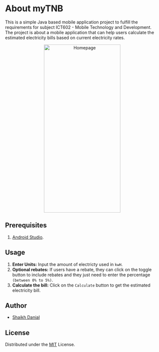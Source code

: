 
# About myTNB

This is a simple Java based mobile application project to fulfill the requirements for subject ICT602 - Mobile Technology and Development. The project is about a mobile application that can help users calculate the estimated electricity bills based on current electricity rates.

<div align="center">
  <img src="https://drive.google.com/uc?export=view&id=1qSdf8JZsU-POUVPSrfCtzWWTzmMyrXwA" alt="Homepage" width="250" height="550" />
</div>


## Prerequisites
1. [Android Studio](https://developer.android.com/studio?utm_source=android-studio).


## Usage
1. **Enter Units:** Input the amount of electricty used in `kwH`.
2. **Optional rebates:** If users have a rebate, they can click on the toggle button to include rebates and they just need to enter the percentage `(between 0% to 5%)`.
3. **Calculate the bill:** Click on the `Calculate` button to get the estimated electricity bill.

## Author
- [Shaikh Danial](https://github.com/shaikhdanialsah)
## License
Distributed under the [MIT](https://choosealicense.com/licenses/mit/) License.
